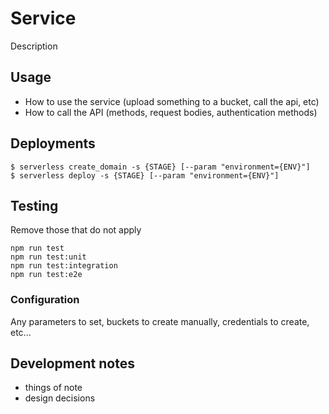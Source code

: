 # Service

Description

## Usage

- How to use the service (upload something to a bucket, call the api, etc)
- How to call the API (methods, request bodies, authentication methods)

## Deployments

```
$ serverless create_domain -s {STAGE} [--param "environment={ENV}"]
$ serverless deploy -s {STAGE} [--param "environment={ENV}"]
```

## Testing

Remove those that do not apply
```
npm run test
npm run test:unit
npm run test:integration
npm run test:e2e
```

### Configuration

Any parameters to set, buckets to create manually, credentials to create, etc...

## Development notes

- things of note
- design decisions
